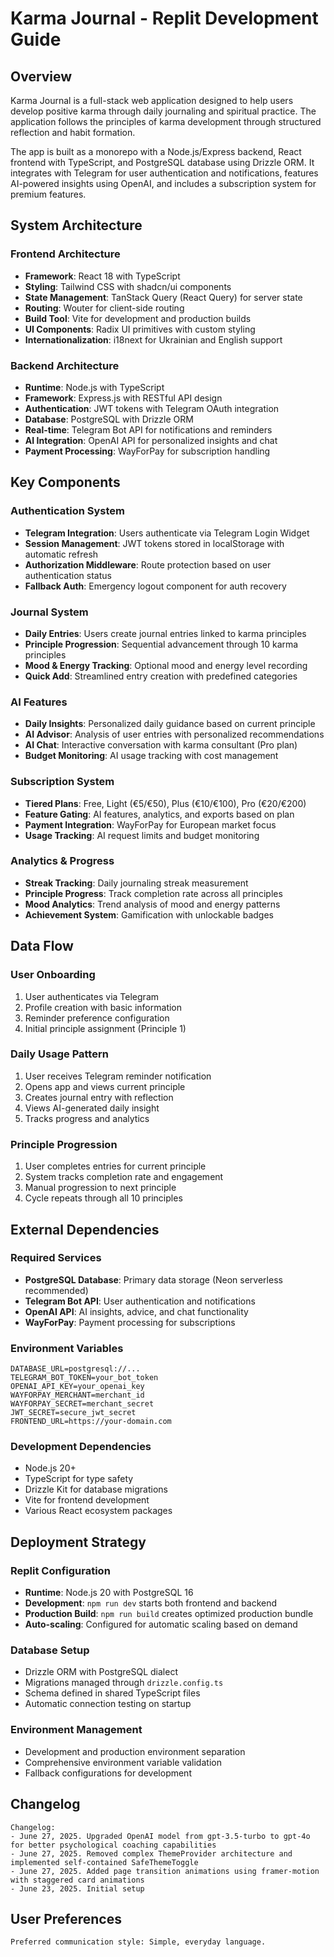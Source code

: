 # Karma Journal - Replit Development Guide

## Overview

Karma Journal is a full-stack web application designed to help users develop positive karma through daily journaling and spiritual practice. The application follows the principles of karma development through structured reflection and habit formation.

The app is built as a monorepo with a Node.js/Express backend, React frontend with TypeScript, and PostgreSQL database using Drizzle ORM. It integrates with Telegram for user authentication and notifications, features AI-powered insights using OpenAI, and includes a subscription system for premium features.

## System Architecture

### Frontend Architecture
- **Framework**: React 18 with TypeScript
- **Styling**: Tailwind CSS with shadcn/ui components
- **State Management**: TanStack Query (React Query) for server state
- **Routing**: Wouter for client-side routing
- **Build Tool**: Vite for development and production builds
- **UI Components**: Radix UI primitives with custom styling
- **Internationalization**: i18next for Ukrainian and English support

### Backend Architecture
- **Runtime**: Node.js with TypeScript
- **Framework**: Express.js with RESTful API design
- **Authentication**: JWT tokens with Telegram OAuth integration
- **Database**: PostgreSQL with Drizzle ORM
- **Real-time**: Telegram Bot API for notifications and reminders
- **AI Integration**: OpenAI API for personalized insights and chat
- **Payment Processing**: WayForPay for subscription handling

## Key Components

### Authentication System
- **Telegram Integration**: Users authenticate via Telegram Login Widget
- **Session Management**: JWT tokens stored in localStorage with automatic refresh
- **Authorization Middleware**: Route protection based on user authentication status
- **Fallback Auth**: Emergency logout component for auth recovery

### Journal System
- **Daily Entries**: Users create journal entries linked to karma principles
- **Principle Progression**: Sequential advancement through 10 karma principles
- **Mood & Energy Tracking**: Optional mood and energy level recording
- **Quick Add**: Streamlined entry creation with predefined categories

### AI Features
- **Daily Insights**: Personalized daily guidance based on current principle
- **AI Advisor**: Analysis of user entries with personalized recommendations
- **AI Chat**: Interactive conversation with karma consultant (Pro plan)
- **Budget Monitoring**: AI usage tracking with cost management

### Subscription System
- **Tiered Plans**: Free, Light (€5/€50), Plus (€10/€100), Pro (€20/€200)
- **Feature Gating**: AI features, analytics, and exports based on plan
- **Payment Integration**: WayForPay for European market focus
- **Usage Tracking**: AI request limits and budget monitoring

### Analytics & Progress
- **Streak Tracking**: Daily journaling streak measurement
- **Principle Progress**: Track completion rate across all principles
- **Mood Analytics**: Trend analysis of mood and energy patterns
- **Achievement System**: Gamification with unlockable badges

## Data Flow

### User Onboarding
1. User authenticates via Telegram
2. Profile creation with basic information
3. Reminder preference configuration
4. Initial principle assignment (Principle 1)

### Daily Usage Pattern
1. User receives Telegram reminder notification
2. Opens app and views current principle
3. Creates journal entry with reflection
4. Views AI-generated daily insight
5. Tracks progress and analytics

### Principle Progression
1. User completes entries for current principle
2. System tracks completion rate and engagement
3. Manual progression to next principle
4. Cycle repeats through all 10 principles

## External Dependencies

### Required Services
- **PostgreSQL Database**: Primary data storage (Neon serverless recommended)
- **Telegram Bot API**: User authentication and notifications
- **OpenAI API**: AI insights, advice, and chat functionality
- **WayForPay**: Payment processing for subscriptions

### Environment Variables
```
DATABASE_URL=postgresql://...
TELEGRAM_BOT_TOKEN=your_bot_token
OPENAI_API_KEY=your_openai_key
WAYFORPAY_MERCHANT=merchant_id
WAYFORPAY_SECRET=merchant_secret
JWT_SECRET=secure_jwt_secret
FRONTEND_URL=https://your-domain.com
```

### Development Dependencies
- Node.js 20+
- TypeScript for type safety
- Drizzle Kit for database migrations
- Vite for frontend development
- Various React ecosystem packages

## Deployment Strategy

### Replit Configuration
- **Runtime**: Node.js 20 with PostgreSQL 16
- **Development**: `npm run dev` starts both frontend and backend
- **Production Build**: `npm run build` creates optimized production bundle
- **Auto-scaling**: Configured for automatic scaling based on demand

### Database Setup
- Drizzle ORM with PostgreSQL dialect
- Migrations managed through `drizzle.config.ts`
- Schema defined in shared TypeScript files
- Automatic connection testing on startup

### Environment Management
- Development and production environment separation
- Comprehensive environment variable validation
- Fallback configurations for development

## Changelog

```
Changelog:
- June 27, 2025. Upgraded OpenAI model from gpt-3.5-turbo to gpt-4o for better psychological coaching capabilities
- June 27, 2025. Removed complex ThemeProvider architecture and implemented self-contained SafeThemeToggle
- June 27, 2025. Added page transition animations using framer-motion with staggered card animations
- June 23, 2025. Initial setup
```

## User Preferences

```
Preferred communication style: Simple, everyday language.
```